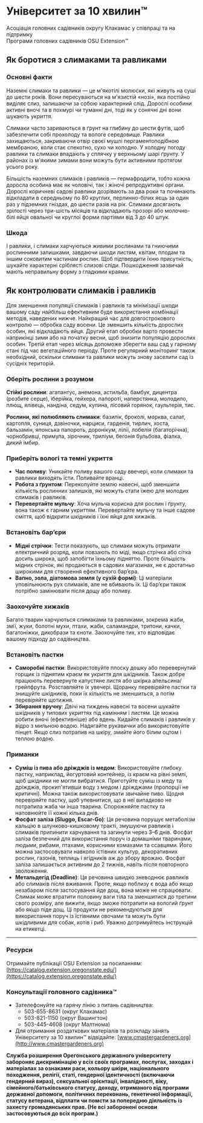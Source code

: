 # Університет за 10 хвилин™  
Асоціація головних садівників округу Клакамас у співпраці та на підтримку  
Програми головних садівників OSU Extension™  

## Як боротися з слимаками та равликами  

### Основні факти  
Наземні слимаки та равлики — це м'якотілі молюски, які живуть на суші до шести років. Вони пересуваються на м'язистій «нозі», яка постійно виділяє слиз, залишаючи за собою характерний слід. Дорослі особини активні вночі та в похмурі чи туманні дні, тоді як у сонячні дні вони шукають укриття.  

Слимаки часто зариваються в ґрунт на глибину до шести футів, щоб забезпечити собі прохолоду та вологе середовище. Равлики захищаються, закриваючи отвір своєї мушлі пергаментоподібною мембраною, коли стає спекотно, сухо чи холодно. У холодну погоду равлики та слимаки впадають у сплячку у верхньому шарі ґрунту. У районах із м'якими зимами вони можуть бути активними протягом усього року.  

Більшість наземних слимаків і равликів — гермафродити, тобто кожна доросла особина має як чоловічі, так і жіночі репродуктивні органи. Дорослі коричневі садові равлики дозрівають за два роки та починають відкладати в середньому по 80 круглих, перлинно-білих яєць за один раз у підземних гніздах, до шести разів на рік. Слимаки досягають зрілості через три-шість місяців та відкладають прозорі або молочно-білі яйця овальної чи круглої форми партіями від 3 до 40 штук.  

### Шкода  
І равлики, і слимаки харчуються живими рослинами та гниючими рослинними залишками, завдаючи шкоди листям, квітам, плодам та іншим соковитим частинам рослин. Щоб підтвердити їхню присутність, шукайте характерні сріблясті слизові сліди. Пошкодження зазвичай мають неправильну форму з гладкими краями.  

## Як контролювати слимаків і равликів  
Для зменшення популяції слимаків і равликів та мінімізації шкоди вашому саду найбільш ефективним буде використання комбінації методів, наведених нижче. Найкращий час для довгострокового контролю — обробка саду восени. Це зменшить кількість дорослих особин, які відкладають яйця. Другий етап обробки варто провести наприкінці зими або на початку весни, щоб знизити популяцію дорослих особин. Третій етап через місяць допоможе зберегти ваш сад у гарному стані під час вегетаційного періоду. Проте регулярний моніторинг також необхідний, оскільки слимаки та равлики можуть знову заселити сад із сусідніх територій.  

### Оберіть рослини з розумом  
**Стійкі рослини**: агапантус, анемона, астильба, бамбук, дицентра (розбите серце), іберійка, гейхера, папороті, наперстянка, молодило, плющ, ялівець, нандіна, седум, купина, лісовий горянок, гаультерія, тис.  

**Рослини, які полюбляють слимаки**: базилік, броколі, морква, салат, картопля, суниця, дзвіночки, нарциси, гарденія, тирлич, хоста, бальзамін, японська папороть, доронікум, лілії, лобелія (багаторічна), чорнобривці, примула, зірочник, триліум, бегонія бульбова, фіалка, дикий імбир.  

### Приберіть вологі та темні укриття  
- **Час поливу**: Уникайте поливу вашого саду ввечері, коли слимаки та равлики виходять їсти. Поливайте вранці.  
- **Робота з ґрунтом**: Перекопуйте землю навесні, щоб зменшити кількість рослинних залишків, які можуть стати їжею для молодих слимаків і равликів.  
- **Перевертайте мульчу**: Хоча мульча корисна для рослин і ґрунту, вона також є гарним укриттям. Перевертайте мульчу та інше садове сміття, щоб відкрити шкідників і їхні яйця для хижаків.  

### Встановіть бар’єри  
- **Мідні стрічки**: Тести показують, що слимаки можуть отримати електричний розряд, коли повзають по міді, якщо стрічка або сітка досить широка, щоб запобігти їхньому підняттю. Проте більшість мідних стрічок, які продаються в садових магазинах, не є достатньо широкими для створення ефективного бар’єра.  
- **Вапно, зола, діатомова земля (у сухій формі)**: Ці матеріали уповільнюють рух слимаків, але не вбивають їх. Ці бар’єри також потрібно замінювати після дощу або поливу.  

### Заохочуйте хижаків  
Багато тварин харчуються слимаками та равликами, зокрема жаби, змії, жуки, болотні мухи, птахи, жаби, саламандри, тритони, качки, багатоніжки, дикобрази та єноти. Заохочуйте тих, хто відповідає вашому підходу до садівництва.  

### Встановіть пастки  
- **Саморобні пастки**: Використовуйте плоску дошку або перевернутий горщик із піднятим краєм як укриття для шкідників. Також добре працюють перевернуте капустяне листя або шкірка апельсина/грейпфрута. Розставляйте їх увечері. Щоранку перевіряйте пастки та знищуйте шкідників, поки їх кількість не зменшиться, а потім перевіряйте щотижня.  
- **Збирання вручну**: Двічі на тиждень навесні та восени шукайте шкідників у типових укриттях під камінням і листям. Це можна робити вночі (ефективніше) або вдень. Кидайте слимаків і равликів у відро з мильною водою. Надягайте рукавички або використовуйте пінцет. Якщо слиз потрапив на шкіру, змийте його білим оцтом і теплою водою.  

### Приманки  
- **Суміш із пива або дріжджів із медом**: Використовуйте глибоку пастку, наприклад, йогуртовий контейнер, із краєм на рівні землі, щоб шкідники не могли вибратися. Приготуйте суміш із меду та дріжджів, прокип'ятивши воду з медом і дріжджами (пропорції не критичні). Можна також використовувати звичайне пиво. Щодня перевіряйте пастку, щоб упевнитися, що в неї випадково не потрапила жаба чи інша тварина. Спорожняйте пастку та наповнюйте її кожні кілька днів.  
- **Фосфат заліза (Sluggo, Escar-Go)**: Ця речовина порушує метаболізм кальцію в шлунково-кишковому тракті, змушуючи равликів і слимаків припинити харчування та загинути через 3–6 днів. Фосфат заліза безпечний для використання поруч із домашніми тваринами, людьми, рибами, птахами, корисними комахами та ссавцями. Його можна застосовувати навколо їстівних культур, декоративних рослин, газонів, теплиць і ягідників аж до збору врожаю. Фосфат заліза залишається активним до 2 тижнів, навіть після повторного зволоження.  
- **Метальдегід (Deadline)**: Ця речовина швидко зневоднює равликів або слимаків після вживання. Проте, якщо поблизу є вода або якщо незабаром після застосування йде дощ, вона може не спрацювати. Слимак може втратити половину ваги тіла та зменшитися до третини свого розміру, але вижити, якщо зможе потрапити на вологий ґрунт або якщо піде дощ. Ці продукти не рекомендуються для використання поруч із їстівними овочами та можуть бути шкідливими для собак, котів і риб. Уважно дотримуйтесь інструкцій на етикетці.  

---

### Ресурси  
Отримайте публікації OSU Extension за посиланням: [https://catalog.extension.oregonstate.edu/](https://catalog.extension.oregonstate.edu/)  

### Консультації головного садівника™  
- Зателефонуйте на гарячу лінію з питань садівництва:  
  - 503-655-8631 (округ Клакамас)  
  - 503-821-1150 (округ Вашингтон)  
  - 503-445-4608 (округ Малтнома)  
- Для отримання роздаткових матеріалів та розкладу занять Університету за 10 хвилин™ відвідайте: [www.cmastergardeners.org](http://www.cmastergardeners.org)  

**Служба розширення Орегонського державного університету забороняє дискримінацію у всіх своїх програмах, послугах, заходах і матеріалах за ознаками раси, кольору шкіри, національного походження, релігії, статі, гендерної ідентичності (включаючи гендерний вираз), сексуальної орієнтації, інвалідності, віку, сімейного/батьківського статусу, доходу, отриманого від програми державної допомоги, політичних переконань, генетичної інформації, статусу ветерана, відплати чи помсти за попередню діяльність із захисту громадянських прав. (Не всі заборонені основи застосовуються до всіх програм.)**